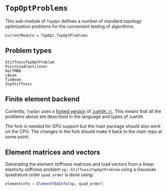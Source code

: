 # `TopOptProblems`

This sub-module of `TopOpt` defines a number of standard topology optimization problems for the convenient testing of algorithms.

```@meta
CurrentModule = TopOpt.TopOptProblems
```

## Problem types

```@docs
StiffnessTopOptProblem
PointLoadCantilever
HalfMBB
LBeam
TieBeam
InpStiffness
```

## Finite element backend

Currently, `TopOpt` uses a [forked version](https://github.com/mohamed82008/JuAFEM.jl) of [`JuAFEM.jl`](https://github.com/KristofferC/JuAFEM.jl). This means that all the problems above are described in the language and types of `JuAFEM`.

The fork is needed for GPU support but the main package should also work on the CPU. The changes in the fork should make it back to the main repo at some point.

## Element matrices and vectors

Generating the element stiffness matrices and load vectors from a linear elasticity stiffness problem `sp::StiffnessTopOptProblem` using a Gaussian quadrature order `quad_order` is done using:
```julia
elementinfo = ElementFEAInfo(sp, quad_order)
```

